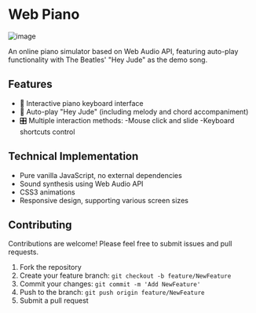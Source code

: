 # Web Piano
![image](https://github.com/user-attachments/assets/784e33ee-9661-4989-a6d2-02020eed91a8)

An online piano simulator based on Web Audio API, featuring auto-play functionality with The Beatles' "Hey Jude" as the demo song.

## Features

- 🎹 Interactive piano keyboard interface
- 🎼 Auto-play "Hey Jude" (including melody and chord accompaniment)
- 🎛️ Multiple interaction methods:
    -Mouse click and slide
    -Keyboard shortcuts control

## Technical Implementation

- Pure vanilla JavaScript, no external dependencies
- Sound synthesis using Web Audio API
- CSS3 animations
- Responsive design, supporting various screen sizes



## Contributing

Contributions are welcome! Please feel free to submit issues and pull requests.

1. Fork the repository
2. Create your feature branch: `git checkout -b feature/NewFeature`
3. Commit your changes: `git commit -m 'Add NewFeature'`
4. Push to the branch: `git push origin feature/NewFeature`
5. Submit a pull request




